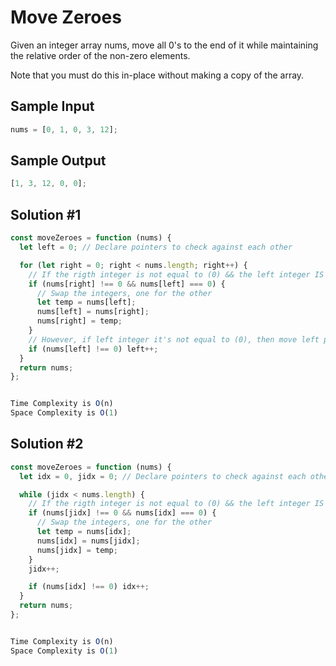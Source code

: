 # Move Zeroes

Given an integer array nums, move all 0's to the end of it while maintaining the relative order of the non-zero elements.

Note that you must do this in-place without making a copy of the array.

## Sample Input

```js
nums = [0, 1, 0, 3, 12];
```

## Sample Output

```js
[1, 3, 12, 0, 0];
```

## Solution #1

```js
const moveZeroes = function (nums) {
  let left = 0; // Declare pointers to check against each other

  for (let right = 0; right < nums.length; right++) {
    // If the rigth integer is not equal to (0) && the left integer IS EQUAL to (0)
    if (nums[right] !== 0 && nums[left] === 0) {
      // Swap the integers, one for the other
      let temp = nums[left];
      nums[left] = nums[right];
      nums[right] = temp;
    }
    // However, if left integer it's not equal to (0), then move left pointer (1) index
    if (nums[left] !== 0) left++;
  }
  return nums;
};


Time Complexity is O(n)
Space Complexity is O(1)
```

## Solution #2

```js
const moveZeroes = function (nums) {
  let idx = 0, jidx = 0; // Declare pointers to check against each other

  while (jidx < nums.length) {
    // If the rigth integer is not equal to (0) && the left integer IS EQUAL to (0)
    if (nums[jidx] !== 0 && nums[idx] === 0) {
      // Swap the integers, one for the other
      let temp = nums[idx];
      nums[idx] = nums[jidx];
      nums[jidx] = temp;
    }
    jidx++;

    if (nums[idx] !== 0) idx++;
  }
  return nums;
};


Time Complexity is O(n)
Space Complexity is O(1)
```
